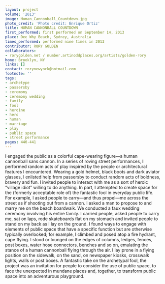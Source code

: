 ```yaml
---
layout: project
volume: '2013'
image: Human_Cannonball_Countdown.jpg
photo_credit: 'Photo credit: Enrique Ortiz'
title: HUMAN CANNONBALL COUNTDOWN
first_performed: first performed on September 14, 2013
place: Dee Why Beach, Sydney, Australia
times_performed: performed nine times in 2013
contributor: RORY GOLDEN
collaborators:
- rorygolden.net / number.artinoddplaces.org/artists/golden-rory
home: Brooklyn, NY
links: []
contact: rorynewyork@hotmail.com
footnote: ''
tags:
- archetype
- passersby
- ceremony
- ceremony wedding
- family
- fool
- heroine
- hero
- human
- marriage
- play
- public space
- street performance
pages: 440-441
---
```


I engaged the public as a colorful cape-wearing figure—a human cannonball sans cannon. In a series of roving street performances, I performed random acts of play inspired by the people or architectural features I encountered. Wearing a gold helmet, black boots and dark aviator glasses, I enlisted help from passersby to conduct random acts of boldness, bravery and fun. I invited people to interact with me as a sort of heroic “village idiot” willing to do anything. In part, I attempted to create space for the (formerly acceptable role of) the fantastic fool in everyday public life. For example, I asked people to carry—and thus propel—me across the street as if shooting out from a cannon. I asked a man to propose to and marry me on the beach boardwalk. We conducted a faux wedding ceremony involving his entire family. I carried people, asked people to carry me, sat on laps, rode skateboards flat on my stomach and invited people to stand on my back as I lay on the ground. I found ways to engage with elements of public space that have a specific function but are otherwise typically overlooked; for example, I climbed and posed atop a fire hydrant, cape flying. I stood or lounged on the edges of columns, ledges, fences, post boxes, water hose connectors, benches and so on, emulating the stance of a human cannonball flying through the air. I lay prone in a flying position on the sidewalk, on the sand, on newspaper kiosks, crosswalk lights, walls or post boxes. A fantastic take on the archetypal fool, the project was an invitation for people to consider the use of public space, to face the unexpected in mundane places and, together, to transform public space into an adventurous playground.
